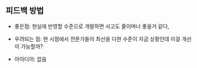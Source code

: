 ## 피드백 방법
- 좋은점:
현실에 반영할 수준으로 개발하면 사고도 줄이며너 좋을거 같다,

- 우려되는 점: 
현 시점에서 전문가들이 최선을 다한 수준이 지금 상황인데 이걸 개선이 가능할까?

- 아이디어: 
없음
